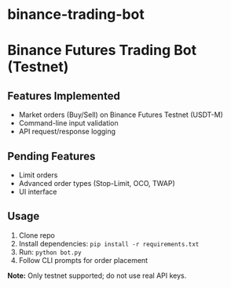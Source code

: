 # binance-trading-bot

# Binance Futures Trading Bot (Testnet)

## Features Implemented
- Market orders (Buy/Sell) on Binance Futures Testnet (USDT-M)
- Command-line input validation
- API request/response logging

## Pending Features
- Limit orders
- Advanced order types (Stop-Limit, OCO, TWAP)
- UI interface

## Usage
1. Clone repo
2. Install dependencies: `pip install -r requirements.txt`
3. Run: `python bot.py`
4. Follow CLI prompts for order placement

**Note:** Only testnet supported; do not use real API keys.
